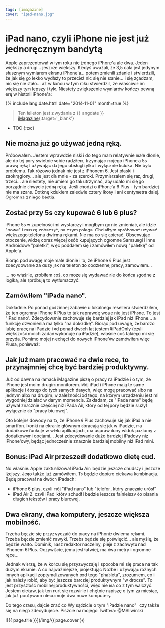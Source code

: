 ```yaml
---
tags: [imagazine]
cover: "ipad-nano.jpg"
---
```


# iPad nano, czyli iPhone nie jest już jednoręcznym bandytą

Apple zaprezentował w tym roku nie jednego iPhone'a ale dwa. Jeden większy a drugi... jeszcze większy. Kiedyś uważali, że 3,5 cala jest jedynym słusznym wymiarem ekranu iPhone'a... potem zmienili zdanie i stwierdzili, że jak się go lekko wydłuży to przecież nic się nie stanie... i się zgadzam, nic się nie stało... aż w końcu w tym roku stwierdzili, że właściwie im większy tym lepszy i tyle. Niestety zwiększenie wymiarów kończy pewną erę w historii iPhone'a:

<!--More-->

{% include lang.date.html date="2014-11-01" month=true %}

> Ten felieton jest z wydania z {{ langdate }} [iMagazine](https://imagazine.pl){:target='_blank'}

* TOC
{:toc}

## Nie można już go używać jedną ręką.

Próbowałem. Jestem wprawdzie niski i do tego mam relatywnie małe dłonie, ale do tej pory świetnie sobie radziłem, trzymając mojego iPhone'a 5s prawą ręką i używając do jego obsługi tylko i wyłącznie kciuka. Nie było problemu. Tak różowo jednak nie jest z iPhonem 6. Jest płaski i zaokrąglony... ale jest dla mnie - za szeroki. Przymierzałem się raz, drugi, trzeci... ale niestety, nie umiem go tak utrzymać, aby udało mi się go porządnie chwycić jedną ręką. Jeśli chodzi o iPhone'a 6 Plus - tym bardziej nie ma szans. Dotknę kciukiem zaledwie cztery ikony i ani centymetra dalej. Ogromna z niego bestia.

## Zostać przy 5s czy kupować 6 lub 6 plus?

iPhone 5s w zupełności mi wystarczy i mógłbym go nie zmieniać, ale idzie "nowe" i muszę zobaczyć, na czym polega. Chciałbym spróbować używać większego telefonu dwiema rękami. Nie ma co się opierać. Obserwując otoczenie, widzę coraz więcej osób kupujących ogromne Samsungi i inne Androidowe "paletki", więc poddałem się i zamówiłem nową "paletkę" od Apple'a.

Biorąc pod uwagę moje małe dłonie i to, że iPhone 6 Plus jest zdecydowanie za duży jak na telefon do codziennej pracy, zamówiłem...

... no właśnie, zrobiłem coś, co może się wydawać nie do końca zgodne z logiką, ale spróbuję to wytłumaczyć:

## Zamówiłem "iPada nano".

Dokładnie. Po ponad godzinnej zabawie u lokalnego resellera stwierdziłem, że ten ogromny iPhone 6 Plus to tak naprawdę wcale nie jest iPhone. To jest "iPad nano". Zdecydowanie zachowuje się bardziej jak iPad niż iPhone... a funkcję dzwonienia ma tylko "na dokładkę". Biorąc pod uwagę, że bardzo lubię pracę na iPadzie i od ponad dwóch lat jestem #iPadOnly (czyli większość moich zadań wykonuję na iPadzie), właśnie coś takiego mi się przyda. Pomimo mojej niechęci do nowych iPhone'ów zamówiłem więc Plusa, ponieważ:

## Jak już mam pracować na dwie ręce, to przynajmniej chcę być bardziej produktywny.

Już od dawna na łamach iMagazine piszę o pracy na iPadzie i o tym, że iPhone jest moim drugim monitorem. Mój iPad i iPhone mają te same aplikacje i dostęp do tych samych danych, więc mogę pracować albo na jednym albo na drugim, w zależności od tego, na którym urządzeniu jest mi wygodniej działać w danym momencie. Zakładam, że "iPada nano" będę używał znacznie częściej niż iPada Air, który od tej pory będzie służył wyłącznie do "pracy biurowej".

Oto kolejne dowody na to, że iPhone 6 Plus zachowuje się jak iPad a nie smartfon. Ikonki na ekranie głównym obracają się jak w iPadzie, ma dodatkowe funkcje w wielu aplikacjach, ma usprawniony widok poziomy z dodatkowymi opcjami... Jest  zdecydowanie dużo bardziej iPadowy niż iPhone'owy, będąc jednocześnie znacznie bardziej mobilny niż iPad mini.

## Bonus: iPad Air przeszedł dodatkowo dietę cud.

No właśnie. Apple zaktualizował iPada Air: będzie jeszcze chudszy i jeszcze lżejszy. Jego także już zamówiłem. To będzie dopiero ciekawa kombinacja. Będę pracował na dwóch iPadach:

* iPhone 6 plus, czyli mój "iPad nano" lub "telefon, który znacznie urósł"
* iPad Air 2, czyli iPad, który schudł i będzie jeszcze fajniejszy do pisania długich tekstów i pracy biurowej.

## Dwa ekrany, dwa komputery, jeszcze większa mobilność.

Trzeba będzie się przyzwyczaić do pracy na iPhonie dwiema rękami. Trzeba będzie zmienić nawyki. Trzeba będzie się poświęcić... ale myślę, że będzie warto. Dominik, nasz redaktor naczelny, pieje z zachwytu nad iPhonem 6 Plus. Oczywiście, jemu jest łatwiej, ma dwa metry i ogromne ręce... 

Jednak wierzę, że w końcu się przyzwyczaję i spodoba mi się praca na tak dużym ekranie. A co najważniejsze, projektując Nozbe i używając różnych innych aplikacji zoptymalizowanych pod tego "phableta", zrozumiem, co i jak należy robić, aby być jeszcze bardziej produktywnym "w drodze". To jest przyszłość mobilnej produktywności, więc nie ma co z tym walczyć. Jestem ciekaw, jak ten nurt się rozwinie i chętnie napiszę o tym za miesiąc, jak już poużywam nieco moje dwa nowe komputery.

Do tego czasu, dajcie znać co Wy sądzicie o tym "iPadzie nano" i czy także się na niego zdecydujecie. Piszcie na mojego Twittera: @MSliwinski




![{{ page.title }}](/img/{{ page.cover }})

[n]: https://michael.gratis/nozbe_pl
[np]: https://michael.gratis/nozbepersonal_pl